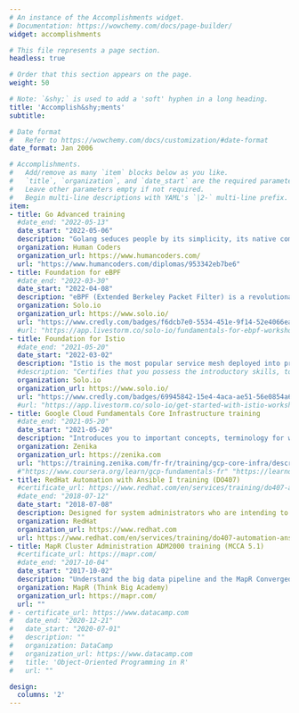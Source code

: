 ```yaml
---
# An instance of the Accomplishments widget.
# Documentation: https://wowchemy.com/docs/page-builder/
widget: accomplishments

# This file represents a page section.
headless: true

# Order that this section appears on the page.
weight: 50

# Note: `&shy;` is used to add a 'soft' hyphen in a long heading.
title: 'Accomplish&shy;ments'
subtitle:

# Date format
#   Refer to https://wowchemy.com/docs/customization/#date-format
date_format: Jan 2006

# Accomplishments.
#   Add/remove as many `item` blocks below as you like.
#   `title`, `organization`, and `date_start` are the required parameters.
#   Leave other parameters empty if not required.
#   Begin multi-line descriptions with YAML's `|2-` multi-line prefix.
item:
- title: Go Advanced training
  #date_end: "2022-05-13"
  date_start: "2022-05-06"
  description: "Golang seduces people by its simplicity, its native competition features, its versatility, its stability, its performance. You will learn techniques to improve your code in terms of correctness, maintainability, testability, performance and security (3 days)"
  organization: Human Coders
  organization_url: https://www.humancoders.com/
  url: "https://www.humancoders.com/diplomas/953342eb7be6"
- title: Foundation for eBPF
  #date_end: "2022-03-30"
  date_start: "2022-04-08"
  description: "eBPF (Extended Berkeley Packet Filter) is a revolutionary Linux technology that can run sandboxed programs in an OS kernel to safely and efficiently extend the capabilities of the kernel without requiring changes to kernel source code or load kernel modules (2h)"
  organization: Solo.io
  organization_url: https://www.solo.io/
  url: "https://www.credly.com/badges/f6dcb7e0-5534-451e-9f14-52e4066ea615/public_url"
  #url: "https://app.livestorm.co/solo-io/fundamentals-for-ebpf-workshop-with-certification-option-emea-033022"
- title: Foundation for Istio
  #date_end: "2021-05-20"
  date_start: "2022-03-02"
  description: "Istio is the most popular service mesh deployed into production across the cloud-native ecosystem. It provides the foundational pieces to implement zero-trust networking, get deeper observability into a distributed system, and smart routing control for safer software releases. This certification validates that you possess the introductory skills, to install, secure services and interservices communication into the Mesh, control traffic, resiliency and implement Chaos Testing (2h30)"
  #description: "Certifies that you possess the introductory skills, to install, secure services, add services to the Mesh, secure interservices communication, control traffic, resiliency and Chaos Testing (2h30) Skill list: Kubernetes, Microservices, Envoy Proxy, Istio, Service Mesh, Operate Service Mesh, Secure Istio, Secure Microservices"
  organization: Solo.io
  organization_url: https://www.solo.io/
  url: "https://www.credly.com/badges/69945842-15e4-4aca-ae51-56e0854a666c/public_url"
  #url: "https://app.livestorm.co/solo-io/get-started-with-istio-workshop-with-certification-option-us-030222"
- title: Google Cloud Fundamentals Core Infrastructure training
  #date_end: "2021-05-20"
  date_start: "2021-05-20"
  description: "Introduces you to important concepts, terminology for working with Google Cloud Platform (GCP) and compare many of the computing/storage services available: App/Compute/Container Engine (1 day)"
  organization: Zenika
  organization_url: https://zenika.com
  url: "https://training.zenika.com/fr-fr/training/gcp-core-infra/description"
  #"https://www.coursera.org/learn/gcp-fundamentals-fr" "https://learndigital.withgoogle.com/digitalgarage/course/google-cloud-fundamentals-infrastructure"
- title: RedHat Automation with Ansible I training (DO407)
  #certificate_url: https://www.redhat.com/en/services/training/do407-automation-ansible-i
  #date_end: "2018-07-12"
  date_start: "2018-07-08"
  description: Designed for system administrators who are intending to use Ansible for automation, configuration, and management. You will learn how to install and configure Ansible, create and run playbooks to configure systems, and learn to manage inventories (4 days)
  organization: RedHat
  organization_url: https://www.redhat.com
  url: https://www.redhat.com/en/services/training/do407-automation-ansible-i
- title: MapR Cluster Administration ADM2000 training (MCCA 5.1)
  #certificate_url: https://mapr.com/
  #date_end: "2017-10-04"
  date_start: "2017-10-02"
  description: "Understand the big data pipeline and the MapR Converged Data Platform, how to install, configure, and maintain a cluster (3 days)"
  organization: MapR (Think Big Academy)
  organization_url: https://mapr.com/
  url: ""
# - certificate_url: https://www.datacamp.com
#   date_end: "2020-12-21"
#   date_start: "2020-07-01"
#   description: ""
#   organization: DataCamp
#   organization_url: https://www.datacamp.com
#   title: 'Object-Oriented Programming in R'
#   url: ""

design:
  columns: '2' 
---
```

